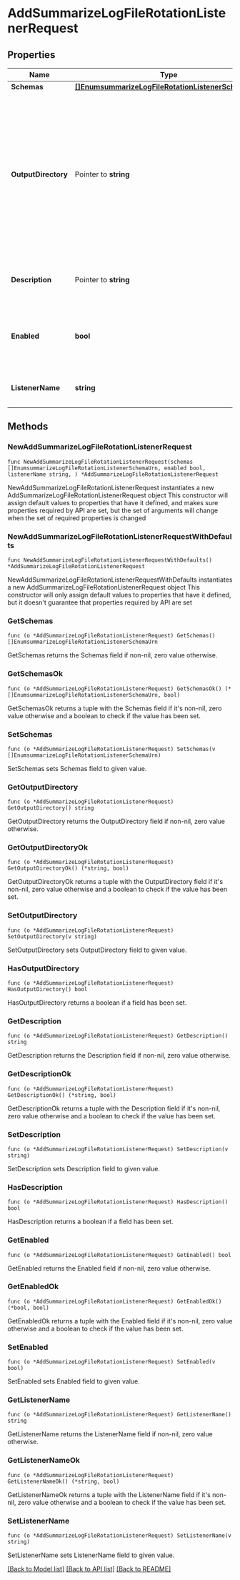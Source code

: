 # AddSummarizeLogFileRotationListenerRequest

## Properties

Name | Type | Description | Notes
------------ | ------------- | ------------- | -------------
**Schemas** | [**[]EnumsummarizeLogFileRotationListenerSchemaUrn**](EnumsummarizeLogFileRotationListenerSchemaUrn.md) |  | 
**OutputDirectory** | Pointer to **string** | The path to the directory in which the summarize-access-log output should be written. If no value is provided, the output file will be written into the same directory as the rotated log file. | [optional] 
**Description** | Pointer to **string** | A description for this Log File Rotation Listener | [optional] 
**Enabled** | **bool** | Indicates whether the Log File Rotation Listener is enabled for use. | 
**ListenerName** | **string** | Name of the new Log File Rotation Listener | 

## Methods

### NewAddSummarizeLogFileRotationListenerRequest

`func NewAddSummarizeLogFileRotationListenerRequest(schemas []EnumsummarizeLogFileRotationListenerSchemaUrn, enabled bool, listenerName string, ) *AddSummarizeLogFileRotationListenerRequest`

NewAddSummarizeLogFileRotationListenerRequest instantiates a new AddSummarizeLogFileRotationListenerRequest object
This constructor will assign default values to properties that have it defined,
and makes sure properties required by API are set, but the set of arguments
will change when the set of required properties is changed

### NewAddSummarizeLogFileRotationListenerRequestWithDefaults

`func NewAddSummarizeLogFileRotationListenerRequestWithDefaults() *AddSummarizeLogFileRotationListenerRequest`

NewAddSummarizeLogFileRotationListenerRequestWithDefaults instantiates a new AddSummarizeLogFileRotationListenerRequest object
This constructor will only assign default values to properties that have it defined,
but it doesn't guarantee that properties required by API are set

### GetSchemas

`func (o *AddSummarizeLogFileRotationListenerRequest) GetSchemas() []EnumsummarizeLogFileRotationListenerSchemaUrn`

GetSchemas returns the Schemas field if non-nil, zero value otherwise.

### GetSchemasOk

`func (o *AddSummarizeLogFileRotationListenerRequest) GetSchemasOk() (*[]EnumsummarizeLogFileRotationListenerSchemaUrn, bool)`

GetSchemasOk returns a tuple with the Schemas field if it's non-nil, zero value otherwise
and a boolean to check if the value has been set.

### SetSchemas

`func (o *AddSummarizeLogFileRotationListenerRequest) SetSchemas(v []EnumsummarizeLogFileRotationListenerSchemaUrn)`

SetSchemas sets Schemas field to given value.


### GetOutputDirectory

`func (o *AddSummarizeLogFileRotationListenerRequest) GetOutputDirectory() string`

GetOutputDirectory returns the OutputDirectory field if non-nil, zero value otherwise.

### GetOutputDirectoryOk

`func (o *AddSummarizeLogFileRotationListenerRequest) GetOutputDirectoryOk() (*string, bool)`

GetOutputDirectoryOk returns a tuple with the OutputDirectory field if it's non-nil, zero value otherwise
and a boolean to check if the value has been set.

### SetOutputDirectory

`func (o *AddSummarizeLogFileRotationListenerRequest) SetOutputDirectory(v string)`

SetOutputDirectory sets OutputDirectory field to given value.

### HasOutputDirectory

`func (o *AddSummarizeLogFileRotationListenerRequest) HasOutputDirectory() bool`

HasOutputDirectory returns a boolean if a field has been set.

### GetDescription

`func (o *AddSummarizeLogFileRotationListenerRequest) GetDescription() string`

GetDescription returns the Description field if non-nil, zero value otherwise.

### GetDescriptionOk

`func (o *AddSummarizeLogFileRotationListenerRequest) GetDescriptionOk() (*string, bool)`

GetDescriptionOk returns a tuple with the Description field if it's non-nil, zero value otherwise
and a boolean to check if the value has been set.

### SetDescription

`func (o *AddSummarizeLogFileRotationListenerRequest) SetDescription(v string)`

SetDescription sets Description field to given value.

### HasDescription

`func (o *AddSummarizeLogFileRotationListenerRequest) HasDescription() bool`

HasDescription returns a boolean if a field has been set.

### GetEnabled

`func (o *AddSummarizeLogFileRotationListenerRequest) GetEnabled() bool`

GetEnabled returns the Enabled field if non-nil, zero value otherwise.

### GetEnabledOk

`func (o *AddSummarizeLogFileRotationListenerRequest) GetEnabledOk() (*bool, bool)`

GetEnabledOk returns a tuple with the Enabled field if it's non-nil, zero value otherwise
and a boolean to check if the value has been set.

### SetEnabled

`func (o *AddSummarizeLogFileRotationListenerRequest) SetEnabled(v bool)`

SetEnabled sets Enabled field to given value.


### GetListenerName

`func (o *AddSummarizeLogFileRotationListenerRequest) GetListenerName() string`

GetListenerName returns the ListenerName field if non-nil, zero value otherwise.

### GetListenerNameOk

`func (o *AddSummarizeLogFileRotationListenerRequest) GetListenerNameOk() (*string, bool)`

GetListenerNameOk returns a tuple with the ListenerName field if it's non-nil, zero value otherwise
and a boolean to check if the value has been set.

### SetListenerName

`func (o *AddSummarizeLogFileRotationListenerRequest) SetListenerName(v string)`

SetListenerName sets ListenerName field to given value.



[[Back to Model list]](../README.md#documentation-for-models) [[Back to API list]](../README.md#documentation-for-api-endpoints) [[Back to README]](../README.md)


